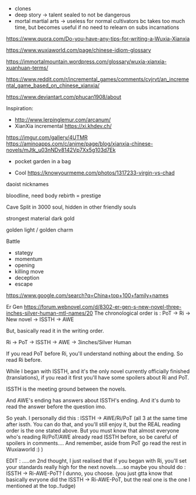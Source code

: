 * clones
* deep story -> talent sealed to not be dangerous
* mortal martial arts -> useless for normal cultivators bc takes too much time, but becomes useful if no need to relearn on subs incarnations

https://www.quora.com/Do-you-have-any-tips-for-writing-a-Wuxia-Xianxia

https://www.wuxiaworld.com/page/chinese-idiom-glossary

https://immortalmountain.wordpress.com/glossary/wuxia-xianxia-xuanhuan-terms/

https://www.reddit.com/r/incremental_games/comments/cvjrvt/an_incremental_game_based_on_chinese_xianxia/

https://www.deviantart.com/phucan1908/about

Inspiration:
* http://www.lerpinglemur.com/arcanum/
* XianXia incremental https://xi.khdev.ch/

https://imgur.com/gallery/4UTMR
https://aminoapps.com/c/anime/page/blog/xianxia-chinese-novels/mJtk_u03nNDv8142Vp7Xx5g103d7Ek

* pocket garden in a bag


* Cool https://knowyourmeme.com/photos/1317233-virgin-vs-chad


daoist nicknames


bloodline, need body rebirth = prestige

Cave
Split in 3000 soul, hidden in other friendly souls

strongest material dark gold

golden light / golden charm


Battle
- stategy
- momentum
- opening
- killing move
- deception
- escape

https://www.google.com/search?q=China+top+100+family+names

Er Gen https://forum.webnovel.com/d/8302-er-gen-s-new-novel-three-inches-silver-human-mtl-names/20
The chronological order is : PoT -> Ri -> New novel -> ISSTH -> AWE

But, basically read it in the writing order.

Ri -> PoT -> ISSTH -> AWE -> 3inches/Silver Human

If you read PoT before Ri, you'll understand nothing about the ending. So read Ri before.

While I began with ISSTH, and it's the only novel currently officially finished (translations), if you read it first you'll have some spoilers about Ri and PoT.

ISSTH is the meeting ground between the novels.

And AWE's ending has answers about ISSTH's ending. And it's dumb to read the answer before the question imo.

So yeah. I personally did this : ISSTH -> AWE/Ri/PoT (all 3 at the same time after issth. You can do that, and you'll still enjoy it, but the REAL reading order is the one stated above. But you must know that almost everyone who's reading Ri/PoT/AWE already read ISSTH before, so be careful of spoilers in comments....
And remember, aside from PoT go read the rest in Wuxiaworld :) )

EDIT : .....on 2nd thought, I just realised that if you began with Ri, you'll set your standards really high for the next novels.....so maybe you should do : ISSTH -> Ri-AWE-PoT? I dunno, you choose. (you just gtta know that basically evryone did the ISSTH -> Ri-AWE-PoT, but the real one is the one I mentioned at the top..fudge)
